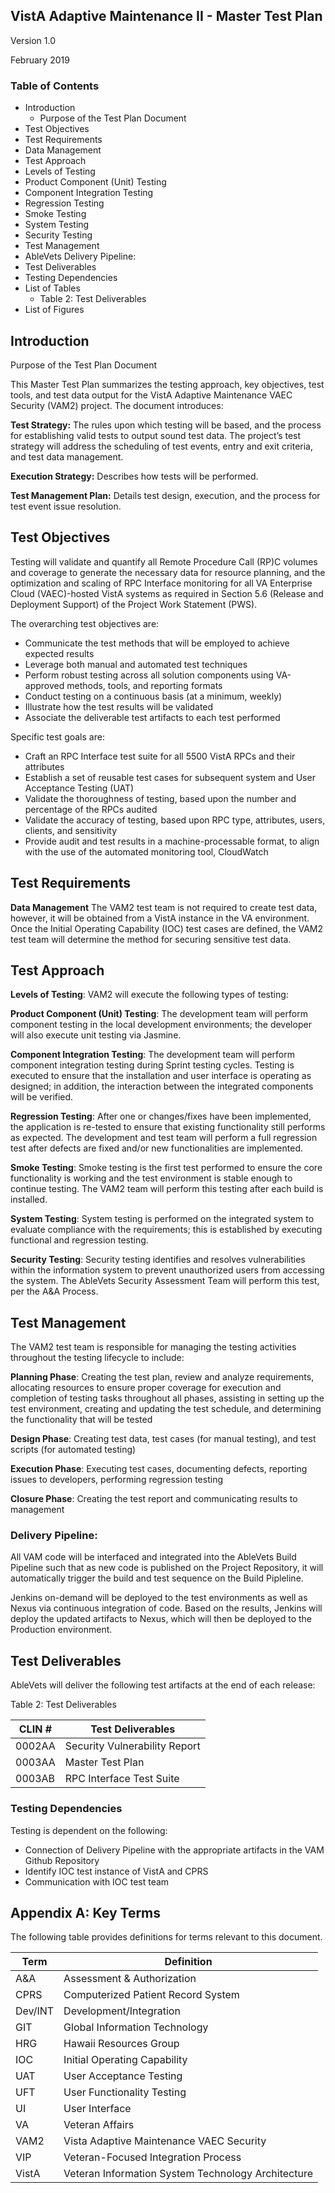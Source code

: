 ## VistA Adaptive Maintenance II - Master Test Plan

Version 1.0

February 2019

### Table of Contents
* Introduction
  * Purpose of the Test Plan Document
* Test Objectives
* Test Requirements
* Data Management
* Test Approach
* Levels of Testing
* Product Component (Unit) Testing
* Component Integration Testing
* Regression Testing
* Smoke Testing
* System Testing
* Security Testing
* Test Management
* AbleVets Delivery Pipeline:
* Test Deliverables
* Testing Dependencies
* List of Tables
  * Table 2: Test Deliverables
* List of Figures


## Introduction
Purpose of the Test Plan Document

This Master Test Plan summarizes the testing approach, key objectives, test tools, and test data output for the VistA Adaptive Maintenance VAEC Security (VAM2) project. The document introduces:

__Test Strategy:__  The rules upon which testing will be based, and the process for establishing valid tests to output sound test data. The project’s test strategy will address the scheduling of test events, entry and exit criteria, and test data management.

__Execution Strategy:__  Describes how tests will be performed.

__Test Management Plan:__  Details test design, execution, and the process for test event issue resolution.

## Test Objectives
Testing will validate and quantify all Remote Procedure Call (RP)C volumes and coverage to generate the necessary data for resource planning, and the optimization and scaling of RPC Interface monitoring for all VA Enterprise Cloud (VAEC)-hosted VistA systems as required in Section 5.6 (Release and Deployment Support) of the Project Work Statement (PWS).

The overarching test objectives are:

* Communicate the test methods that will be employed to achieve expected results
* Leverage both manual and automated test techniques
* Perform robust testing across all solution components using VA-approved methods, tools, and reporting formats
* Conduct testing on a continuous basis (at a minimum, weekly)
* Illustrate how the test results will be validated
* Associate the deliverable test artifacts to each test performed

Specific test goals are:
* Craft an RPC Interface test suite for all 5500 VistA RPCs and their attributes
* Establish a set of reusable test cases for subsequent system and User Acceptance Testing (UAT)
* Validate the thoroughness of testing, based upon the number and percentage of the RPCs audited
* Validate the accuracy of testing, based upon RPC type, attributes, users, clients, and sensitivity
* Provide audit and test results in a machine-processable format, to align with the use of the automated monitoring tool, CloudWatch



## Test Requirements

__Data Management__
The VAM2 test team is not required to create test data, however, it will be obtained from a VistA instance in the VA environment.  Once the Initial Operating Capability (IOC) test cases are defined, the VAM2 test team will determine the method for securing sensitive test data.

## Test Approach
__Levels of Testing__:
VAM2 will execute the following types of testing:

__Product Component (Unit) Testing__:
 	The development team will perform component testing in the local development 
 	environments; the developer will also execute unit testing via Jasmine.

__Component Integration Testing__:
The development team will perform component integration testing during Sprint testing cycles.  Testing is executed to ensure that the installation and user interface is operating as designed; in addition, the interaction between the integrated components will be verified.

__Regression Testing__:
After one or changes/fixes have been implemented, the application is re-tested to ensure that existing functionality still performs as expected. The development and test team will perform a full regression test after defects are fixed and/or new functionalities are implemented.

__Smoke Testing__:
Smoke testing is the first test performed to ensure the core functionality is working and the test environment is stable enough to continue testing.  The VAM2 team will perform this testing after each build is installed.

__System Testing__:
System testing is performed on the integrated system to evaluate compliance with the requirements; this is established by executing functional and regression testing.  

__Security Testing__:
Security testing identifies and resolves vulnerabilities within the information system to prevent unauthorized users from accessing the system.  The AbleVets Security Assessment Team will perform this test, per the A&A Process.


## Test Management
The VAM2 test team is responsible for managing the testing activities throughout the testing lifecycle to include:

__Planning Phase__: Creating the test plan, review and analyze requirements, allocating resources to ensure proper coverage for execution and completion of testing tasks throughout all phases, assisting in setting up the test environment, creating and updating the test schedule, and determining the functionality that will be tested

__Design Phase__: Creating test data, test cases (for manual testing), and test scripts (for automated testing)

__Execution Phase__: Executing test cases, documenting defects, reporting issues to developers, performing regression testing

__Closure Phase__: Creating the test report and communicating results to management 


### Delivery Pipeline:
All VAM code will be interfaced and integrated into the AbleVets Build Pipeline such that as new code is published on the Project Repository, it will automatically trigger the build and test sequence on the Build Pipleline.  

Jenkins on-demand will be deployed to the test environments as well as Nexus via continuous integration of code. Based on the results, Jenkins will deploy the updated artifacts to Nexus, which will then be deployed to the Production environment.


## Test Deliverables
AbleVets will deliver the following test artifacts at the end of each release:

Table 2: Test Deliverables
 
| CLIN #	| Test Deliverables	|
|---|---|
|0002AA	| Security Vulnerability Report	|
|0003AA	| Master Test Plan	|
|0003AB	| RPC Interface Test Suite	|

### Testing Dependencies
Testing is dependent on the following:
* Connection of Delivery Pipeline with the appropriate artifacts in the VAM Github Repository
* Identify IOC test instance of VistA and CPRS 
* Communication with IOC test team

## Appendix A: Key Terms
The following table provides definitions for terms relevant to this document.
 
| Term	| Definition |
|---|---|
|A&A	|Assessment & Authorization| 	   
|CPRS |	Computerized Patient Record System	   
|Dev/INT | Development/Integration 	   
|GIT	|Global Information Technology	   
|HRG	|Hawaii Resources Group	   
|IOC	|Initial Operating Capability	   
|UAT	|User Acceptance Testing	   
|UFT	|User Functionality Testing	   
|UI	|User Interface	   
|VA	|Veteran Affairs	   
|VAM2	|Vista Adaptive Maintenance VAEC Security	   
|VIP	|Veteran-Focused Integration Process	   
|VistA	|Veteran Information System Technology Architecture	 

